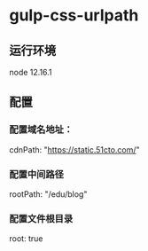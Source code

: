 # gulp-css-urlpath

## 运行环境

node 12.16.1

## 配置

### 配置域名地址：

cdnPath: "https://static.51cto.com/"

### 配置中间路径

rootPath: "/edu/blog"

### 配置文件根目录

root: true
